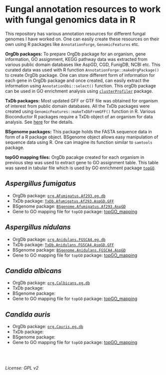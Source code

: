 # Fungal annotation resources to work with fungal genomics data in R
This repository has various annotation resources for different fungal genomes I have worked on. One can easily create these resources on their own using R packages like ``AnnotationForge``, ``GenomicFeatures`` etc.

**OrgDb packages:** To prepare OrgDb package for an organism, gene information, GO assignment, KEGG pathway data was extracted from various public domain databases like AspGD, CGD, FunigDB, NCBI etc. This curated data was used with R function ``AnnotationForge::makeOrgPackage()`` to create OrgDb package. One can store different form of information for each gene in OrgDb package and once created, can easily extract the information using ``AnnotationDbi::select()`` function. This orgDb package can be used in GO enrichment analysis using [``clusterProfiler``](https://bioconductor.org/packages/release/bioc/html/clusterProfiler.html) package. 


**TxDb packages:** Most updated GFF or GTF file was obtained for organism of interest from public domain databases. All the TxDb packages were created using ``GenomicFeatures::makeTxDbFromGFF()`` function in R. Various Bioconductor R packages require a TxDb object of an organism for data analysis. See [here](https://bioconductor.org/packages/release/bioc/html/GenomicFeatures.html) for the details.

**BSgenome packages:** This package holds the FASTA sequence data in form of a R package object. BSgenome object allows easy manipulation of sequence data using R. One can imagine its function similar to ``samtools`` package.

**topGO mapping files:** OrgDb pacakge created for each organism in previous step was used to extract gene to GO assignment table. This table was saved in tabular file which is used by GO enrichment package [``topGO``](https://bioconductor.org/packages/release/bioc/html/topGO.html).

## *Aspergillus fumigatus*
- OrgDb package: [``org.AFumigatus.Af293.eg.db``](A_fumigatus/org.AFumigatus.Af293.eg.db)
- TxDb package: [``TxDb.Afumigatus.Af293.AspGD.GFF``](A_fumigatus/TxDb.Afumigatus.Af293.AspGD.GFF)
- BSgenome package: [``BSgenome.Afumigatus.Af293.AspGD``](A_fumigatus/BSgenome.Afumigatus.Af293.AspGD)
- Gene to GO mapping file for ``topGO`` package: [topGO_mapping](A_fumigatus/topGO_mapping)

## *Aspergillus nidulans*
- OrgDb package: [``org.Anidulans.FGSCA4.eg.db``](A_nidulans/org.Anidulans.FGSCA4.eg.db)
- TxDb package: [``TxDb.Anidulans.FGSCA4.AspGD.GFF``](A_nidulans/TxDb.Anidulans.FGSCA4.AspGD.GFF)
- BSgenome package: [``BSgenome.Anidulans.FGSCA4.AspGD``](A_nidulans/BSgenome.Anidulans.FGSCA4.AspGD)
- Gene to GO mapping file for ``topGO`` package: [topGO_mapping](A_nidulans/topGO_mapping)

## *Candida albicans*
- OrgDb package: [``org.Calbicans.eg.db``](C_albicans/org.Calbicans.eg.db)
- TxDb package: 
- BSgenome package: 
- Gene to GO mapping file for ``topGO`` package: [topGO_mapping](C_albicans/topGO_mapping)

## *Candida auris*
- OrgDb package: [``org.Cauris.eg.db``](C_auris/org.Cauris.eg.db)
- TxDb package: [](C_auris/)
- BSgenome package: [](C_auris/)
- Gene to GO mapping file for ``topGO`` package: [topGO_mapping](C_auris/topGO_mapping)


<br><br><br>
*License: GPL v2*

